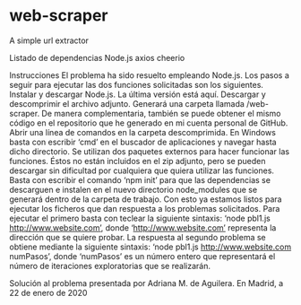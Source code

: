 # web-scraper
A simple url extractor

Listado de dependencias
Node.js
axios
cheerio

Instrucciones
El problema ha sido resuelto empleando Node.js. Los pasos a seguir para ejecutar las dos funciones solicitadas son los siguientes.
Instalar y descargar Node.js. La última versión está aquí.
Descargar y descomprimir el archivo adjunto. Generará una carpeta llamada /web-scraper.
De manera complementaria, también se puede obtener el mismo código en el repositorio que he generado en mi cuenta personal de GitHub.
Abrir una línea de comandos en la carpeta descomprimida. En Windows basta con escribir ‘cmd’ en el buscador de aplicaciones y navegar hasta dicho directorio.
Se utilizan dos paquetes externos para hacer funcionar las funciones. Éstos no están incluidos en el zip adjunto, pero se pueden descargar sin dificultad por cualquiera que quiera utilizar las funciones. Basta con escribir el comando ‘npm init’ para que las dependencias se descarguen e instalen en el nuevo directorio node_modules que se generará dentro de la carpeta de trabajo.
Con esto ya estamos listos para ejecutar los ficheros que dan respuesta a los problemas solicitados. Para ejecutar el primero basta con teclear la siguiente sintaxis: ‘node pbl1.js http://www.website.com’, donde ‘http://www.website.com’ representa la dirección que se quiere probar.
La respuesta al segundo problema se obtiene mediante la siguiente sintaxis: ‘node pbl1.js http://www.website.com numPasos’, donde ‘numPasos’ es un número entero que representará el número de iteraciones exploratorias que se realizarán.

Solución al problema presentada por Adriana M. de Aguilera.
En Madrid, a 22 de enero de 2020
